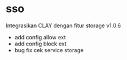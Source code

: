 # sso

Integrasikan CLAY dengan fitur storage v1.0.6

- add config allow ext
- add config block ext
- bug fix cek service storage
